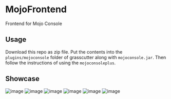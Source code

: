 # MojoFrontend
Frontend for Mojo Console


## Usage

Download this repo as zip file. Put the contents into the `plugins/mojoconsole` folder of grasscutter along with `mojoconsole.jar`. Then follow the instructions of using the `mojoconsoleplus`.

## Showcase

![image](https://user-images.githubusercontent.com/15214491/167583704-3eb9b6e1-dec7-4248-9fe2-12449010273d.png)
![image](https://user-images.githubusercontent.com/15214491/167583719-e0619fcc-ea6b-4c5c-9776-179d53ea4c2f.png)
![image](https://user-images.githubusercontent.com/15214491/167583734-6a679b96-3723-4875-a836-b13fa15adcfe.png)
![image](https://user-images.githubusercontent.com/15214491/167583749-1a00b4d8-d13e-4840-aa70-cfa3e26637c6.png)
![image](https://user-images.githubusercontent.com/15214491/167583768-f22c005a-bd1b-40df-94f2-454df72079b0.png)
![image](https://user-images.githubusercontent.com/15214491/167583808-f5d5cbc7-662f-4767-9951-baf2a0a8d979.png)
